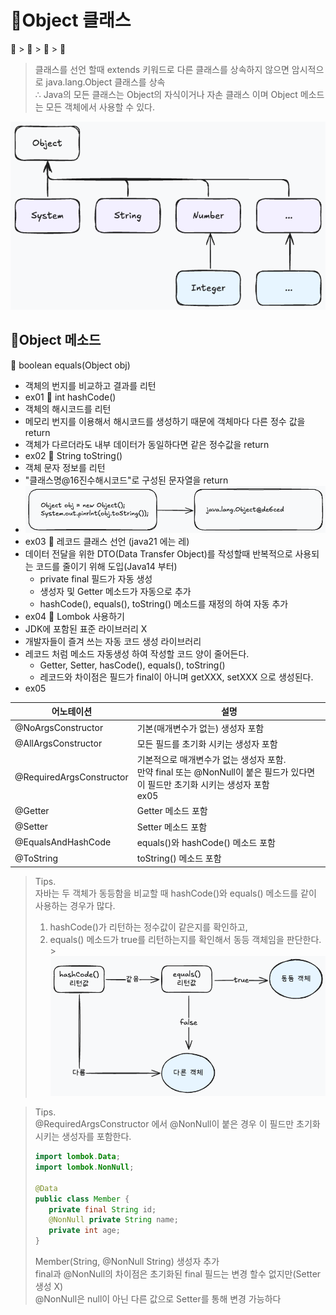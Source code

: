 # 📘Object 클래스
📘 > 📝 > 🔷 > 📍

> 클래스를 선언 할때 extends 키워드로 다른 클래스를 상속하지 않으면 암시적으로 java.lang.Object 클래스를 상속 <br/>
> ∴ Java의 모든 클래스는 Object의 자식이거나 자손 클래스 이며 Object 메소드는 모든 객체에서 사용할 수 있다.

![Object Class](../../imgs/ObjectClass.png)

## 📝Object 메소드
🔷 boolean equals(Object obj)
* 객체의 번지를 비교하고 결과를 리턴
* ex01
🔷 int hashCode()
* 객체의 해시코드를 리턴
* 메모리 번지를 이용해서 해시코드를 생성하기 때문에 객체마다 다른 정수 값을 return
* 객체가 다르더라도 내부 데이터가 동일하다면 같은 정수값을 return
* ex02
🔷 String toString()
* 객체 문자 정보를 리턴
* "클래스명@16진수해시코드"로 구성된 문자열을 return
* ![toString 결과 값 구조](../../imgs/ObjectToString.png)
* ex03
🔷 레코드 클래스 선언 (java21 에는 레)
* 데이터 전달을 위한 DTO(Data Transfer Object)를 작성할때 반복적으로 사용되는 코드를 줄이기 위해 도입(Java14 부터)
    * private final 필드가 자동 생성
    * 생성자 및 Getter 메소드가 자동으로 추가
    * hashCode(), equals(), toString() 메소드를 재정의 하여 자동 추가
* ex04
🔷 Lombok 사용하기
* JDK에 포함된 표준 라이브러리 X
* 개발자들이 즐겨 쓰는 자동 코드 생성 라이브러리
* 레코드 처럼 메소드 자동생성 하여 작성할 코드 양이 줄어든다.
    * Getter, Setter, hasCode(), equals(), toString()
    * 레코드와 차이점은 필드가 final이 아니며 getXXX, setXXX 으로 생성된다.
* ex05

| 어노테이션                    | 설명                                                                                           |
|--------------------------|----------------------------------------------------------------------------------------------|
| @NoArgsConstructor       | 기본(매개변수가 없는) 생성자 포함                                                                          |
| @AllArgsConstructor      | 모든 필드를 초기화 시키는 생성자 포함                                                                        |
| @RequiredArgsConstructor | 기본적으로 매개변수가 없는 생성자 포함. <br/>만약 final 또는 @NonNull이 붙은 필드가 있다면 이 필드만 초기화 시키는 생성자 포함 <br/> ex05 |
| @Getter                  | Getter 메소드 포함                                                                                |
| @Setter                  | Setter 메소드 포함                                                                                |
| @EqualsAndHashCode       | equals()와 hashCode() 메소드 포함                                                                  |
| @ToString                | toString() 메소드 포함                                                                            |

> Tips.<br/>
> 자바는 두 객체가 동등함을 비교할 때 hashCode()와 equals() 메소드를 같이 사용하는 경우가 많다. <br/>
> 1. hashCode()가 리턴하는 정수값이 같은지를 확인하고, <br/>
> 2. equals() 메소드가 true를 리턴하는지를 확인해서 동등 객체임을 판단한다.<br/>
     > ![동등 객체 비교](../../imgs/ObjectCompare.png)

> Tips. <br/>
> @RequiredArgsConstructor 에서 @NonNull이 붙은 경우 이 필드만 초기화 시키는 생성자를 포함한다.
>```java
>import lombok.Data;
>import lombok.NonNull;
>
>@Data
>public class Member {
>    private final String id;
>    @NonNull private String name;
>    private int age;
>}
>```
> Member(String, @NonNull String) 생성자 추가 <br/>
> final과 @NonNull의 차이점은 초기화된 final 필드는 변경 할수 없지만(Setter 생성 X)<br/>
> @NonNull은 null이 아닌 다른 값으로 Setter를 통해 변경 가능하다

